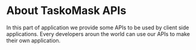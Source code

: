 
# About TaskoMask APIs

In this part of application we provide some APIs to be used by client side applications.
Every developers aroun the world can use our APIs to make their own application.